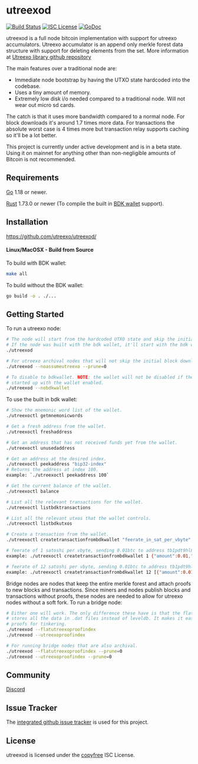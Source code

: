 utreexod
====

[![Build Status](https://github.com/utreexo/utreexod/workflows/Build%20and%20Test/badge.svg)](https://github.com/utreexo/utreexod/actions)
[![ISC License](https://img.shields.io/badge/license-ISC-blue.svg)](http://copyfree.org)
[![GoDoc](https://img.shields.io/badge/godoc-reference-blue.svg)](https://godoc.org/github.com/utreexo/utreexod)

utreexod is a full node bitcoin implementation with support for utreexo accumulators. Utreexo accumulator is
an append only merkle forest data structure with support for deleting elements from the set. More information at
[Utreexo library github repository](https://github.com/utreexo/utreexo)

The main features over a traditional node are:

- Immediate node bootstrap by having the UTXO state hardcoded into the codebase.
- Uses a tiny amount of memory.
- Extremely low disk i/o needed compared to a traditional node. Will not wear out micro sd cards.

The catch is that it uses more bandwidth compared to a normal node. For block downloads it's around 1.7
times more data. For transactions the absolute worst case is 4 times more but transaction relay supports
caching so it'll be a lot better.

This project is currently under active development and is in a beta state. Using it on mainnet for anything
other than non-negligible amounts of Bitcoin is not recommended.

## Requirements

[Go](http://golang.org) 1.18 or newer.

[Rust](http://rust-lang.org) 1.73.0 or newer (To compile the built in [BDK wallet](https://bitcoindevkit.org) support).

## Installation

https://github.com/utreexo/utreexod/

#### Linux/MacOSX - Build from Source

To build with BDK wallet:

```bash
make all
```

To build without the BDK wallet:

```bash
go build -o . ./...
```

## Getting Started

To run a utreexo node:

```bash
# The node will start from the hardcoded UTXO state and skip the initial block download.
# If the node was built with the bdk wallet, it'll start with the bdk wallet enabled.
./utreexod

# For utreexo archival nodes that will not skip the initial block download.
./utreexod --noassumeutreexo --prune=0

# To disable to bdkwallet. NOTE: the wallet will not be disabled if the node had ever
# started up with the wallet enabled.
./utreexod --nobdkwallet
```

To use the built in bdk wallet:

```bash
# Show the mnemonic word list of the wallet.
./utreexoctl getmnemonicwords

# Get a fresh address from the wallet.
./utreexoctl freshaddress

# Get an address that has not received funds yet from the wallet.
./utreexoctl unusedaddress 

# Get an address at the desired index.
./utreexoctl peekaddress "bip32-index" 
# Returns the address at index 100.
example: `./utreexoctl peekaddress 100`

# Get the current balance of the wallet.
./utreexoctl balance

# List all the relevant transactions for the wallet.
./utreexoctl listbdktransactions

# List all the relevant utxos that the wallet controls.
./utreexoctl listbdkutxos

# Create a transaction from the wallet.
./utreexoctl createtransactionfrombdkwallet "feerate_in_sat_per_vbyte" [{"amount":n,"address":"value"},...]

# feerate of 1 satoshi per vbyte, sending 0.01btc to address tb1pdt9hl8ymdetdmvgk54aft8jaq4xle998m8e6adwxs4vh7vwpl9jsyadlhq
example: ./utreexoctl createtransactionfrombdkwallet 1 {"amount":0.01,"address":"tb1pdt9hl8ymdetdmvgk54aft8jaq4xle998m8e6adwxs4vh7vwpl9jsyadlhq"}

# feerate of 12 satoshi per vbyte, sending 0.01btc to address tb1pdt9hl8ymdetdmvgk54aft8jaq4xle998m8e6adwxs4vh7vwpl9jsyadlhq and 0.02btc to address tb1puuv30z568uc58c40duwl5ytyu5898fyehlyqtm0al2xk70z8tw0qcxfn6w
example: ./utreexoctl createtransactionfrombdkwallet 12 [{"amount":0.01,"address":"tb1pdt9hl8ymdetdmvgk54aft8jaq4xle998m8e6adwxs4vh7vwpl9jsyadlhq"}, {"amount":0.02,"address":""tb1puuv30z568uc58c40duwl5ytyu5898fyehlyqtm0al2xk70z8tw0qcxfn6w}]
```

Bridge nodes are nodes that keep the entire merkle forest and attach proofs to new blocks
and transactions. Since miners and nodes publish blocks and transactions without proofs, these
nodes are needed to allow for utreexo nodes without a soft fork. To run a bridge node:

```bash
# Either one will work. The only difference these have is that the flatutreexoproofindex
# stores all the data in .dat files instead of leveldb. It makes it easier to read the
# proofs for tinkering.
./utreexod --flatutreexoproofindex
./utreexod --utreexoproofindex

# For running bridge nodes that are also archival.
./utreexod --flatutreexoproofindex --prune=0
./utreexod --utreexoproofindex --prune=0
```

## Community

[Discord](https://discord.gg/RVpDZQVN)

## Issue Tracker

The [integrated github issue tracker](https://github.com/utreexo/utreexod/issues)
is used for this project.

## License

utreexod is licensed under the [copyfree](http://copyfree.org) ISC License.

